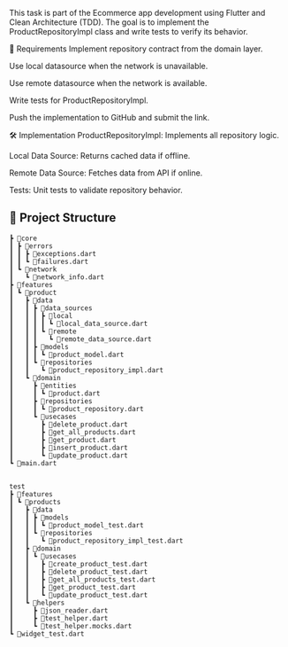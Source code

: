 This task is part of the Ecommerce app development using Flutter and Clean Architecture (TDD). The goal is to implement the ProductRepositoryImpl class and write tests to verify its behavior.

📌 Requirements
Implement repository contract from the domain layer.

Use local datasource when the network is unavailable.

Use remote datasource when the network is available.

Write tests for ProductRepositoryImpl.

Push the implementation to GitHub and submit the link.

🛠️ Implementation
ProductRepositoryImpl: Implements all repository logic.

Local Data Source: Returns cached data if offline.

Remote Data Source: Fetches data from API if online.

Tests: Unit tests to validate repository behavior.

## 📁 Project Structure

```
┣ 📂core
┃ ┣ 📂errors
┃ ┃ ┣ 📜exceptions.dart
┃ ┃ ┗ 📜failures.dart
┃ ┗ 📂network
┃   ┗ 📜network_info.dart
┣ 📂features
┃ ┗ 📂product
┃   ┣ 📂data
┃   ┃ ┣ 📂data_sources
┃   ┃ ┃ ┣ 📂local
┃   ┃ ┃ ┃ ┗ 📜local_data_source.dart
┃   ┃ ┃ ┗ 📂remote
┃   ┃ ┃   ┗ 📜remote_data_source.dart
┃   ┃ ┣ 📂models
┃   ┃ ┃ ┗ 📜product_model.dart
┃   ┃ ┗ 📂repositories
┃   ┃   ┗ 📜product_repository_impl.dart
┃   ┗ 📂domain
┃     ┣ 📂entities
┃     ┃ ┗ 📜product.dart
┃     ┣ 📂repositories
┃     ┃ ┗ 📜product_repository.dart
┃     ┗ 📂usecases
┃       ┣ 📜delete_product.dart
┃       ┣ 📜get_all_products.dart
┃       ┣ 📜get_product.dart
┃       ┣ 📜insert_product.dart
┃       ┗ 📜update_product.dart
┗ 📜main.dart


```

```
test
┣ 📂features
┃ ┗ 📂products
┃   ┣ 📂data
┃   ┃ ┣ 📂models
┃   ┃ ┃ ┗ 📜product_model_test.dart
┃   ┃ ┗ 📂repositories
┃   ┃   ┗ 📜product_repository_impl_test.dart
┃   ┣ 📂domain
┃   ┃ ┗ 📂usecases
┃   ┃   ┣ 📜create_product_test.dart
┃   ┃   ┣ 📜delete_product_test.dart
┃   ┃   ┣ 📜get_all_products_test.dart
┃   ┃   ┣ 📜get_product_test.dart
┃   ┃   ┗ 📜update_product_test.dart
┃   ┗ 📂helpers
┃     ┣ 📜json_reader.dart
┃     ┣ 📜test_helper.dart
┃     ┗ 📜test_helper.mocks.dart
┗ 📜widget_test.dart


```